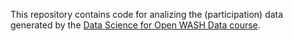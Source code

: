This repository contains code for analizing the (participation) data generated by the [Data Science for Open WASH Data course](https://ds4owd-001.github.io/website/).
